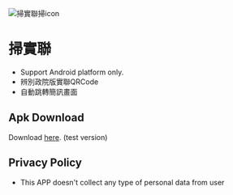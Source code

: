![掃實聯掃icon](https://github.com/k27n/scanForTaiwan/blob/main/ic_launcher.png?raw=true "掃實聯掃icon")
# 掃實聯
  * Support Android platform only.
  * 辨別政院版實聯QRCode
  * 自動跳轉簡訊畫面

## Apk Download
Download [here](https://github.com/k27n/scanForTaiwan/releases/download/1.0/default.apk). (test version)

## Privacy Policy
  * This APP doesn't collect any type of personal data from user
